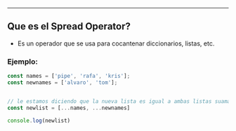 
---
## Que es el Spread Operator?
- Es un operador que se usa para cocantenar diccionarios, listas, etc.

### Ejemplo:


```javascript
const names = ['pipe', 'rafa', 'kris'];
const newnames = ['alvaro', 'tom'];


// le estamos diciendo que la nueva lista es igual a ambas listas suamadas
const newlist = [...names, ...newnames]

console.log(newlist)
```
